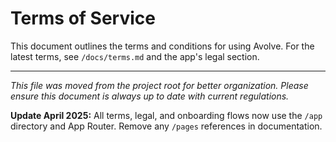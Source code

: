 # Terms of Service

This document outlines the terms and conditions for using Avolve. For the latest terms, see `/docs/terms.md` and the app's legal section.

---

*This file was moved from the project root for better organization. Please ensure this document is always up to date with current regulations.*

**Update April 2025:** All terms, legal, and onboarding flows now use the `/app` directory and App Router. Remove any `/pages` references in documentation.
